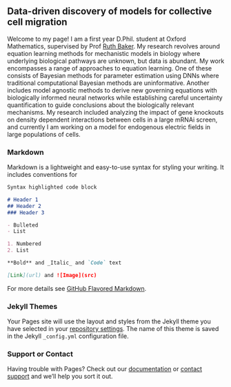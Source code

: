 ## Data-driven discovery of models for collective cell migration

Welcome to my page! I am a first year D.Phil. student at Oxford Mathematics, supervised by Prof [Ruth Baker](https://www.iamruthbaker.com). My research revolves around equation learning methods for mechanistic models in biology where underlying biological pathways are unknown, but data is abundant. My work encompasses a range of approaches to equation learning. One of these consists of Bayesian methods for parameter estimation using DNNs where traditional computational Bayesian methods are uninformative. Another includes model agnostic methods to derive new governing equations with biologically informed neural networks while establishing careful uncertainty quantification to guide conclusions about the biologically relevant mechanisms. My research included analyzing the impact of gene knockouts on density dependent interactions between cells in a large mRNAi screen, and currently I am working on a model for endogenous electric fields in large populations of cells. 

### Markdown

Markdown is a lightweight and easy-to-use syntax for styling your writing. It includes conventions for

```markdown
Syntax highlighted code block

# Header 1
## Header 2
### Header 3

- Bulleted
- List

1. Numbered
2. List

**Bold** and _Italic_ and `Code` text

[Link](url) and ![Image](src)
```

For more details see [GitHub Flavored Markdown](https://guides.github.com/features/mastering-markdown/).

### Jekyll Themes

Your Pages site will use the layout and styles from the Jekyll theme you have selected in your [repository settings](https://github.com/simonmape/simonmape.github.io/settings/pages). The name of this theme is saved in the Jekyll `_config.yml` configuration file.

### Support or Contact

Having trouble with Pages? Check out our [documentation](https://docs.github.com/categories/github-pages-basics/) or [contact support](https://support.github.com/contact) and we’ll help you sort it out.
